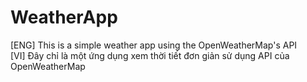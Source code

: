# WeatherApp
[ENG] This is a simple weather app using the OpenWeatherMap's API
<br>
[VI] Đây chỉ là một ứng dụng xem thời tiết đơn giản sử dụng API của OpenWeatherMap
